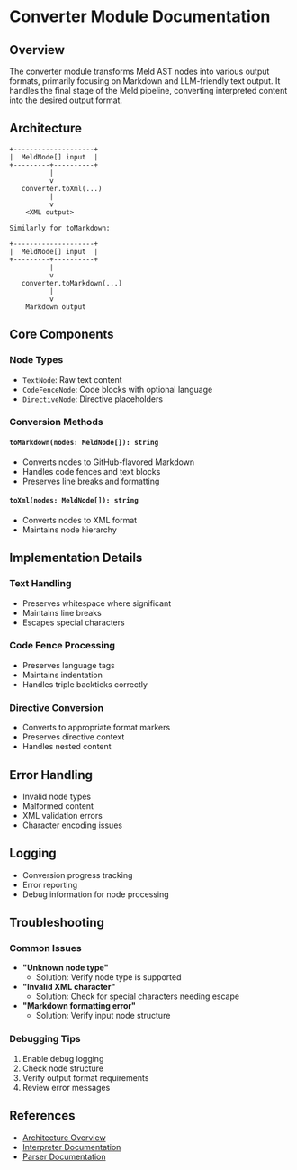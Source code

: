 # Converter Module Documentation

## Overview
The converter module transforms Meld AST nodes into various output formats, primarily focusing on Markdown and LLM-friendly text output. It handles the final stage of the Meld pipeline, converting interpreted content into the desired output format.

## Architecture

```
+--------------------+
|  MeldNode[] input  |
+---------+----------+
          |
          v
   converter.toXml(...)
          |
          v
    <XML output>

Similarly for toMarkdown:

+--------------------+
|  MeldNode[] input  |
+---------+----------+
          |
          v
   converter.toMarkdown(...)
          |
          v
    Markdown output
```

## Core Components

### Node Types
- `TextNode`: Raw text content
- `CodeFenceNode`: Code blocks with optional language
- `DirectiveNode`: Directive placeholders

### Conversion Methods

#### `toMarkdown(nodes: MeldNode[]): string`
- Converts nodes to GitHub-flavored Markdown
- Handles code fences and text blocks
- Preserves line breaks and formatting

#### `toXml(nodes: MeldNode[]): string`
- Converts nodes to XML format
- Maintains node hierarchy

## Implementation Details

### Text Handling
- Preserves whitespace where significant
- Maintains line breaks
- Escapes special characters

### Code Fence Processing
- Preserves language tags
- Maintains indentation
- Handles triple backticks correctly

### Directive Conversion
- Converts to appropriate format markers
- Preserves directive context
- Handles nested content

## Error Handling
- Invalid node types
- Malformed content
- XML validation errors
- Character encoding issues

## Logging
- Conversion progress tracking
- Error reporting
- Debug information for node processing

## Troubleshooting

### Common Issues
- **"Unknown node type"**
  - Solution: Verify node type is supported
- **"Invalid XML character"**
  - Solution: Check for special characters needing escape
- **"Markdown formatting error"**
  - Solution: Verify input node structure

### Debugging Tips
1. Enable debug logging
2. Check node structure
3. Verify output format requirements
4. Review error messages

## References
- [Architecture Overview](../../../docs/ARCHITECTURE.md)
- [Interpreter Documentation](../interpreter/__docs__/README.md)
- [Parser Documentation](../parser/__docs__/README.md) 